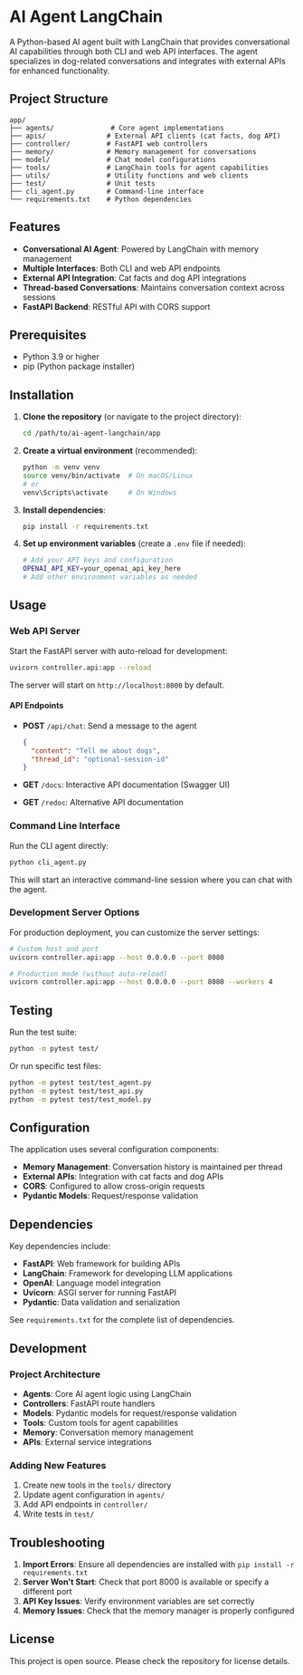 # AI Agent LangChain

A Python-based AI agent built with LangChain that provides conversational AI capabilities through both CLI and web API interfaces. The agent specializes in dog-related conversations and integrates with external APIs for enhanced functionality.

## Project Structure

```
app/
├── agents/              # Core agent implementations
├── apis/               # External API clients (cat facts, dog API)
├── controller/         # FastAPI web controllers
├── memory/             # Memory management for conversations
├── model/              # Chat model configurations
├── tools/              # LangChain tools for agent capabilities
├── utils/              # Utility functions and web clients
├── test/               # Unit tests
├── cli_agent.py        # Command-line interface
└── requirements.txt    # Python dependencies
```

## Features

- **Conversational AI Agent**: Powered by LangChain with memory management
- **Multiple Interfaces**: Both CLI and web API endpoints
- **External API Integration**: Cat facts and dog API integrations
- **Thread-based Conversations**: Maintains conversation context across sessions
- **FastAPI Backend**: RESTful API with CORS support

## Prerequisites

- Python 3.9 or higher
- pip (Python package installer)

## Installation

1. **Clone the repository** (or navigate to the project directory):
   ```bash
   cd /path/to/ai-agent-langchain/app
   ```

2. **Create a virtual environment** (recommended):
   ```bash
   python -m venv venv
   source venv/bin/activate  # On macOS/Linux
   # or
   venv\Scripts\activate     # On Windows
   ```

3. **Install dependencies**:
   ```bash
   pip install -r requirements.txt
   ```

4. **Set up environment variables** (create a `.env` file if needed):
   ```bash
   # Add your API keys and configuration
   OPENAI_API_KEY=your_openai_api_key_here
   # Add other environment variables as needed
   ```

## Usage

### Web API Server

Start the FastAPI server with auto-reload for development:

```bash
uvicorn controller.api:app --reload
```

The server will start on `http://localhost:8000` by default.

#### API Endpoints

- **POST** `/api/chat`: Send a message to the agent
  ```json
  {
    "content": "Tell me about dogs",
    "thread_id": "optional-session-id"
  }
  ```

- **GET** `/docs`: Interactive API documentation (Swagger UI)
- **GET** `/redoc`: Alternative API documentation

### Command Line Interface

Run the CLI agent directly:

```bash
python cli_agent.py
```

This will start an interactive command-line session where you can chat with the agent.

### Development Server Options

For production deployment, you can customize the server settings:

```bash
# Custom host and port
uvicorn controller.api:app --host 0.0.0.0 --port 8080

# Production mode (without auto-reload)
uvicorn controller.api:app --host 0.0.0.0 --port 8080 --workers 4
```

## Testing

Run the test suite:

```bash
python -m pytest test/
```

Or run specific test files:

```bash
python -m pytest test/test_agent.py
python -m pytest test/test_api.py
python -m pytest test/test_model.py
```

## Configuration

The application uses several configuration components:

- **Memory Management**: Conversation history is maintained per thread
- **External APIs**: Integration with cat facts and dog APIs
- **CORS**: Configured to allow cross-origin requests
- **Pydantic Models**: Request/response validation

## Dependencies

Key dependencies include:

- **FastAPI**: Web framework for building APIs
- **LangChain**: Framework for developing LLM applications
- **OpenAI**: Language model integration
- **Uvicorn**: ASGI server for running FastAPI
- **Pydantic**: Data validation and serialization

See `requirements.txt` for the complete list of dependencies.

## Development

### Project Architecture

- **Agents**: Core AI agent logic using LangChain
- **Controllers**: FastAPI route handlers
- **Models**: Pydantic models for request/response validation
- **Tools**: Custom tools for agent capabilities
- **Memory**: Conversation memory management
- **APIs**: External service integrations

### Adding New Features

1. Create new tools in the `tools/` directory
2. Update agent configuration in `agents/`
3. Add API endpoints in `controller/`
4. Write tests in `test/`

## Troubleshooting

1. **Import Errors**: Ensure all dependencies are installed with `pip install -r requirements.txt`
2. **Server Won't Start**: Check that port 8000 is available or specify a different port
3. **API Key Issues**: Verify environment variables are set correctly
4. **Memory Issues**: Check that the memory manager is properly configured

## License

This project is open source. Please check the repository for license details.